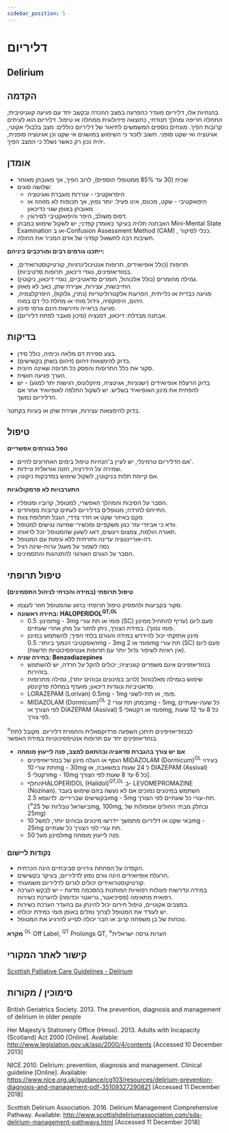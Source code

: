 ```yaml
---
sidebar_position: 5
---
```


# דליריום
## Delirium

## הקדמה

בהנחיות אלו, דליריום מוגדר כהפרעה במצב ההכרה ובקשב יחד עם פגיעה קוגניטיבית; התחלה חריפה ומהלך תנודתי, כתוצאה פיזיולוגית ממחלה או טיפול. דליריום הוא לעיתים קרובות הפיך. מונחים נוספים המשמשים לתיאור של דליריום כוללים: מצב בלבולי אקוטי, אגיטציה ואי שקט סופני.  חשוב לזכור כי השימוש  במושגים אי שקט וכן אגיטציה סופנית,  יהיה נכון רק כאשר נשלל כי המצב הפיך.

## אומדן
- שכיח (30 עד 85% ממטופלי הוספיס), לרוב הפיך, אך מאובחן מאוחר
- שלושה סוגים:
    - היפראקטיבי - עוררות מוגברת ואגיטציה
    - היפואקטיבי - שקט, מכונס, אינו פעיל: יותר נפוץ, אך תכופות לא מזוהה או מאובחן באופן שגוי כדיכאון
    - דפוס משולב, היפר והיפואקטיבי לסירוגין.
- האבחנה תלויה בעיקר באומדן קפדני; יש לשקול שימוש במבחן Mini-Mental State Examination  או ב-Confusion Assessment Method (CAM) , ככלי לסיקור.
- חשיבות רבה לתשאול קפדני של אדם המכיר את החולה. 

**ייתכנו גורמים רבים ומורכבים ביניהם:**
- תרופות (כולל אופיואידים, תרופות אנטיכולינרגיות, קורטיקוסטרואידים, בנזודיאזפינים, נוגדי דיכאון, תרופות סדטיביות).
- גמילה מחומרים (כולל אלכוהול, חומרים סדאטיביים, נוגדי דיכאון, ניקוטין).
- התייבשות, עצירות, אצירת שתן, כאב לא מאוזן.
- פגיעה כבדית או כלייתית, הפרעות אלקטרוליטריות (נתרן, גלוקוז), היפרקלצמיה, זיהום, היפוקסיה, גידול מוחי או מחלת כלי דם במוח.
- פגיעה בראייה וחירשות הינם גורמי סיכון.
- אבחנה מבדלת: דיכאון, דמנציה (סיכון מוגבר לפתח דליריום).

## בדיקות
- בצע ספירת דם מלאה וכימיה, כולל סידן.
- בדוק להימצאות זיהום (זיהום בשתן בקשישים).
- סקור את כלל התרופות והפסק כל תרופה שאינה חיונית.
- הערך פגיעה חושית.
- בדוק הרעלת אופיואידים (ישנוניות, אגיטציה, מיוקלונוס, רגישות יתר למגע) - יש להפחית את מינון האופיואיד בשליש. יש לשקול החלפה לאופיואיד אחר אם הדליריום נמשך.

בדוק להימצאות עצירות, אצירת שתן או בעיות בקתטר.


## טיפול
**טפל בגורמים אפשריים**
-	אם הדליריום טרמינלי, יש לעיין ב'הנחיות טיפול בימים האחרונים לחיים'.
-	שמירה על הידרציה, הזנה אוראלית וניידות.
-	אם קיימת תלות בניקוטין, לשקול שימוש במדבקות ניקוטין.

**התערבויות לא פרמקולוגיות**
-	הסבר על הסיבות והמהלך האפשרי, למטופל, קרוביו ומטפליו.
-	התייחס לחרדה; מטופלים בדליריום לעתים קרובות מפוחדים.
-	מקם באיזור שקט או חדר צדדי, הגבל תחלופת צוות
-	וודא כי אביזרי עזר כגון משקפיים ומכשירי שמיעה נגישים למטופל.
-	תאורה הולמת, צמצום רעשים, דאג לשעון שהמטופל יוכל לראותו. 
-	רה-אוריינטציה עדינה וחזרתית ללא עימות עם המטופל. 
-	נסה לשמור על מעגל ערות-שינה רגיל
-	הסבר על הגורם האורגני להתנהגות והתסמינים.


## טיפול תרופתי
**טיפול תרופתי (במידה והכרחי לניהול התסמינים)**
-	סקור בקביעות ולהפסיק טיפול תרופתי ברגע שהמטופל חוזר לעצמו.
-	**בחירה ראשונה: HALOPERIDOL<sup>QT,OL</sup>** 
    - מינון: 0.5mg - 3mg פומי או תת עורי (SC) פעם ליום (עדיף להתחיל ממינון פומי נמוך). במידת הצורך, ניתן לחזור על מתן אחרי שעתיים.
    -	מינון אחזקתי יכול להידרש במידה והגורם בלתי הפיך; להשתמש במינון האפקטיבי הנמוך ביותר: 0.5mg - 3mg פומי או 2mg תת עורי (SC) פעם ליום (אין ראיות לשיפור גדול יותר עם תרופות אנטיפסיכוטיות חדשות).
-	**בחירה שניה: Benzodiazepines**
    -	בנזודיאזפינים אינם משפרים קוגניציה; יכולים להקל על חרדה, יש להשתמש בזהירות.
    -	שימוש בגמילה מאלכוהול (לרוב במינונים גבוהים יותר), גמילה מתרופות סדאטיביות ונוגדות דיכאון; מועדף במחלת פרקינסון.
    -	LORAZEPAM (Lorivan) 0.5mg - 1mg פומי, או תת-לשוני.
    -	MIDAZOLAM (Dormicum)<sup>OL</sup> במתן תת עורי 2mg - 5mg, כל שעה-שעתיים לפי הצורך או  DIAZEPAM (Assival) פומי או רקטאלי 5mg, כל 8 עד 12 שעות לפי צורך.

<sup>🔯</sup>לבנזודיאזיפינים תיתכן השפעה פרדוקסאלית והחמרת דליריום. מקובל לתת בנזודיאזפינים יחד עם תרופות אנטיפסיכוטיות במידת האפשר.  


- **אם יש צורך בהגברת סדאציה ובהתאם למצב, פנה לייעוץ מומחה**
    - הוסף או העלה מינון של בנזודיאזיפינים  MIDAZOLAM (Dormicum)<sup>OL</sup> בעירוי תת עורי 10mg - 30mg ל 24 שעות במשאבה, או DIAZEPAM (Assival) רקטלי 5mg - 10mg כל 6 עד 8 שעות לפי הצורך].
    - החלףHALOPERIDOL (Halidol)<sup>QT,OL</sup>  ב- LEVOMEPROMAZINE (Nozinan). השתמש במינונים נמוכים אם לא נעשה בהם שימוש בעבר ובקשישים שבריריים. לדוגמא 2.5mg - 5mg תת-עורי כל שעתיים לפי הצורך.  
     (<sup>🔯</sup>בישראל טבליות של 25mg, 100mg, ובחלק מבתי החולים אמפולות של 25mg)
    - באי שקט או דליריום מתמשך יידרשו מינונים גבוהים יותר, למשל 10mg - 25mg תת עורי לפי הצורך כל שעתיים.
    - למינון מעל 50mg פנה לייעוץ מומחה.



### נקודות ליישום
-	הקפדה על הפחתת גירויים סביבתיים הינה הכרחית.
-	הרעלת אופיואידים הינה גורם נפוץ לדליריום, בעיקר בקשישים.
-	קורטיקוסטרואידים יכולים לגרום לדליריום משמעותי.
-	במידה ונדרשות פעולות רפואיות המותנות בהסכמה מדעת – יש לבקש הערכה רפואית מתאימה (פסיכיאטר, גריאטר וכדומה) להערכת כשירות.
-	במצבים אקוטיים, טיפול חירום יכול להינתן גם בהעדר הערכת כשירות.
-	יש לעודד את המטופל לצרוך נוזלים באופן פומי כמידת יכולתו.
-	נוכחות של בן משפחה קרוב או חבר יכולה לסייע להרגיע את המטופל.

**מקרא**
<sup>OL</sup> Off Label, <sup>QT</sup> Prolongs QT, <sup>🔯</sup>הערות גרסה ישראלית 


## קישור לאתר המקורי
[Scottish Palliative Care Guidelines - Delirium](https://rightdecisions.scot.nhs.uk/scottish-palliative-care-guidelines/symptom-control/delirium)

## סימוכין / מקורות

British Geriatrics Society. 2013. The prevention, diagnosis and management of delirium in older people

Her Majesty’s Stationery Office (Hmso). 2013. Adults with Incapacity (Scotland) Act 2000 [Online]. Available: http://www.legislation.gov.uk/asp/2000/4/contents [Accessed 10 December 2013]

NICE.2010.  Delirium: prevention, diagnosis and management.  Clinical guideline [Online].  Available: https://www.nice.org.uk/guidance/cg103/resources/delirium-prevention-diagnosis-and-management-pdf-35109327290821 [Accessed 11 December 2018]

Scottish Delirium Association.  2016.  Delirium Management Comprehensive Pathway.  Available: http://www.scottishdeliriumassociation.com/sda-delirium-management-pathways.html [Accessed 11 December 2018]
